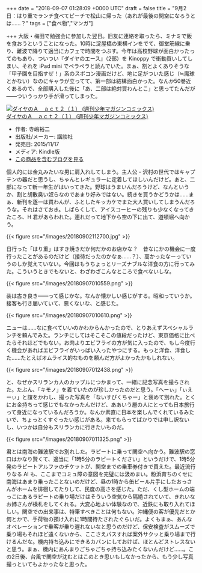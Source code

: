 
+++
date = "2018-09-07 01:28:09 +0000 UTC"
draft = false
title = "9月2日：はり重でランチ食べてピーチで松山に帰った（あれが最後の関空になろうとは……？"
tags = ["食べ物","マンガ"]

+++
大阪・梅田で勉強会に参加した翌日。旧友に連絡を取ったら、ミナミで飯を食おうということになった。10時に淀屋橋の東横インをでて、御堂筋線に乗り、難波で降りて適当にカフェで時間をつぶす。今年は高校野球が面白かったってのもあり、ついつい『ダイヤのエース』（2部）を Kinoppy で衝動買いしてしまい、それを iPad mini でペラペラと読んでいた。まぁ、割とよくありそうな「甲子園を目指すぜ！」系のスポコン漫画だけど、地に足がついた感じ（≒魔球とかない）なのにキャラが立ってて、第一部は結構面白かった。なんか50巻近くあるので、全部購入した後に「あ、二部は絶対買わんとこ」と思ってたんだが――ついうっかり手が滑ってしまった。<div class="hatena-asin-detail"><a href="http://www.amazon.co.jp/exec/obidos/ASIN/B017NDDCH4/bestylesnet-22/"><img src="https://images-fe.ssl-images-amazon.com/images/I/514n6Pox%2BEL._SL160_.jpg" class="hatena-asin-detail-image" alt="ダイヤのＡ　ａｃｔ２（１） (週刊少年マガジンコミックス)" title="ダイヤのＡ　ａｃｔ２（１） (週刊少年マガジンコミックス)"/></a><div class="hatena-asin-detail-info"><a href="http://www.amazon.co.jp/exec/obidos/ASIN/B017NDDCH4/bestylesnet-22/">ダイヤのＡ　ａｃｔ２（１） (週刊少年マガジンコミックス)</a><ul><li><span class="hatena-asin-detail-label">作者:</span> 寺嶋裕二</li><li><span class="hatena-asin-detail-label">出版社/メーカー:</span> 講談社</li><li><span class="hatena-asin-detail-label">発売日:</span> 2015/11/17</li><li><span class="hatena-asin-detail-label">メディア:</span> Kindle版</li><li><a href="http://d.hatena.ne.jp/asin/B017NDDCH4/bestylesnet-22" target="_blank">この商品を含むブログを見る</a></li></ul></div><div class="hatena-asin-detail-foot"></div></div>個人的には金丸みたいな男に肩入れしてしまう。主人公・沢村の世代ではキャプテンの器だと思うし、ちゃんとレギュラーに定着してほしいんだけど。あと、二部になって新一年生がはいってきた。野球はうまいんだろうけど、なんというか、割と胡散臭い奴らなのであまり好みではない。続きを買うかどうかは……まぁ、新刊を逐一は買わんが、ふとしたキッカケでまた大人買いしてしまうんだろうな。それはさておき。しばらくして、アイスコーヒーの残りも少なくなってきたころ、H 君があらわれた。連れだって地下から空の下に出て、道頓堀へ向かう。

{{< figure src="/images/20180902112700.jpg"  >}}

日行った「はり重」はすき焼きだか何だかのお店かな？　昔なにかの機会に一度行ったことがあるのだけど（接待だったのかなぁ……？）、高かったなーっていうのしか覚えていない。今回はもうちょっとリーズナブルな洋食の方に行ってみた。こういうときでもないと、わざわざこんなところで食べないしな。

{{< figure src="/images/20180907010559.png"  >}}

装は古き良き――って感じかな。なんか懐かしい感じがする。昭和っていうか。接客も行き届いていて、悪くないな、と感じた。

{{< figure src="/images/20180907010610.png"  >}}

ニューは……なに食べていいのかわからんかったので、とりあえずスペシャルランチを頼んでみた。ランチにしてはそこそこの値段だったけど、東京価格に比べたらそれほどでもない。お肉よりエビフライの方が気に入ったので、もし今度行く機会があればエビフライがいっぱい入ったやつにする。もっと洋食、洋食した……たとえばオムライス的なものを頼んだ方がよかったかもしれない。

{{< figure src="/images/20180907012438.png"  >}}

と、なぜかスリランカ人のカップルにつかまって、一緒に記念写真を撮らされた。たぶん、「キモノ」を着ていたのが珍しかったのだと思う。「へーぃ」「ぃえーぃ」と誼をかわし、撮った写真を「ないすぴくちゃー」と褒めて別れた。とくにお金持ちって感じでもなかったんだけど、ああいう層の人にとっても日本旅行って身近になっているんだろうか。なんか素直に日本を楽しんでくれているみたいで、ちょっとくすぐったい感じがある。来てもらってばかりでは申し訳ないし、いつかは自分もスリランカに行きたいものだ。

{{< figure src="/images/20180907011325.png"  >}}

 君とは南海の難波駅でお別れした。ラピートに乗って関空へ向かう。難波駅の窓口はかなり賢くて、適当に「1時5分のラピートください」というだけで、1時5分発のラピートアルファのチケットが、関空までの乗車券付きで買えた。最近流行りなる AI も、ここまでコミュ障の意図を完璧には汲めまい。粉浜育ちのくせに南海はあまり乗ったことないのだけど、昼の1時から缶ビール片手にしたおっさんがホームを徘徊してたりして、民度の高さを感じた。ただ、くし型ホームの端っこにあるラピートの乗り場だけはそういう空気から隔絶されていて、きれいなお姉さんが検札をしてくれる。大変心地よい体験なので、近鉄にも取り入れてほしい。関空での出来事は、特筆すべきことは何もない。沖縄便の客が優先だとか何とかで、手荷物の預け入れに1時間待たされたぐらいだ。よくもまぁ、あんなオペレーションで乗客が乗り遅れないなと思うのだけど、保安検査がスムーズで乗り場もそれほど遠くないから、ここさえパスすれば案外サクッと乗り場まで行けるんだな。機内持ち込みにできるカバンにしておけば、ほとんどストレスないと思う。まぁ、機内にあんまりごちゃごちゃ持ち込みたくないんだけど……。この2日後、台風で関空が沈むとはこのとき思いもしなかったから、もう少し写真撮っといてもよかったなと思った。


